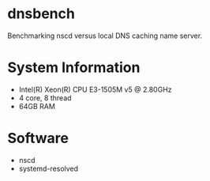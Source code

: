 # dnsbench

Benchmarking nscd versus local DNS caching name server.

# System Information

* Intel(R) Xeon(R) CPU E3-1505M v5 @ 2.80GHz
* 4 core, 8 thread
* 64GB RAM

# Software

* nscd
* systemd-resolved